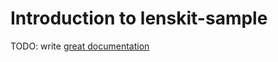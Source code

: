 # Introduction to lenskit-sample

TODO: write [great documentation](http://jacobian.org/writing/what-to-write/)
